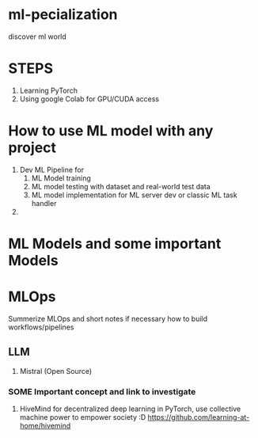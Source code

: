 # ml-pecialization
discover ml world

# STEPS
1. Learning PyTorch
2. Using google Colab for GPU/CUDA access

# How to use ML model with any project
1. Dev ML Pipeline for
    1. ML Model training
    2. ML model testing with dataset and real-world test data
    3. ML model implementation for ML server dev or classic ML task handler
2. 

# ML Models and some important Models

# MLOps 
Summerize MLOps and short notes if necessary how to build workflows/pipelines 


## LLM
1. Mistral (Open Source)


### SOME Important concept and link to investigate
1. HiveMind for decentralized deep learning in PyTorch, use collective machine power to empower society :D https://github.com/learning-at-home/hivemind 